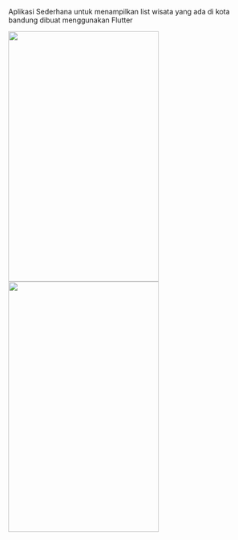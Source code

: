 Aplikasi Sederhana untuk menampilkan list wisata yang ada di kota bandung dibuat menggunakan Flutter

<p float="left">
  <img src="https://user-images.githubusercontent.com/28490695/181149787-1ec82a46-7892-4f3d-b998-ad52e69d154a.jpg" width="300" height="500" />
  <img src="https://user-images.githubusercontent.com/28490695/181149796-c5f14623-bee1-4006-9dbb-ddf62cb050d6.jpg" width="300" height="500" /> 
</p>

